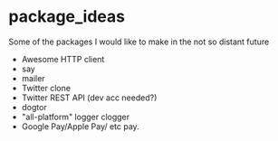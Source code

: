 # package_ideas

Some of the packages I would like to make in the not so distant future

* Awesome HTTP client
* say
* mailer
* Twitter clone
* Twitter REST API (dev acc needed?)
* dogtor
* "all-platform" logger clogger
* Google Pay/Apple Pay/ etc pay.
